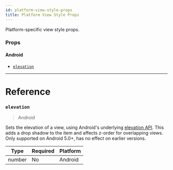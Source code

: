 ```yaml
---
id: platform-view-style-props
title: Platform View Style Props
---
```


Platform-specific view style props.

### Props

#### Android

* [`elevation`](platform-view-style-props.md#elevation)

---

# Reference

### `elevation`

> Android

Sets the elevation of a view, using Android's underlying [elevation API](https://developer.android.com/training/material/shadows-clipping.html#Elevation). This adds a drop shadow to the item and affects z-order for overlapping views. Only supported on Android 5.0+, has no effect on earlier versions.

| Type   | Required | Platform |
| ------ | -------- | -------- |
| number | No       | Android  |
